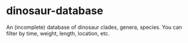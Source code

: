 # dinosaur-database
 An (incomplete) database of dinosaur clades, genera, species. You can filter by time, weight, length, location, etc.
